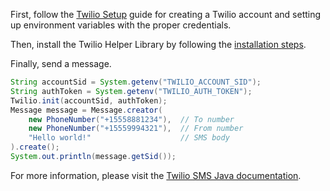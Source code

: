 First, follow the [Twilio Setup](twilio-setup.md) guide for creating a Twilio account and setting up environment variables with the proper credentials.

Then, install the Twilio Helper Library by following the [installation steps](https://github.com/twilio/twilio-java#installation).

Finally, send a message.

```java
String accountSid = System.getenv("TWILIO_ACCOUNT_SID");
String authToken = System.getenv("TWILIO_AUTH_TOKEN");
Twilio.init(accountSid, authToken);
Message message = Message.creator(
    new PhoneNumber("+15558881234"),  // To number
    new PhoneNumber("+15559994321"),  // From number
    "Hello world!"                    // SMS body
).create();
System.out.println(message.getSid());
```

For more information, please visit the [Twilio SMS Java documentation](https://www.twilio.com/docs/sms/quickstart/java).
